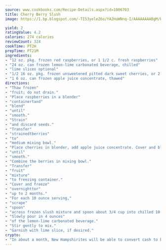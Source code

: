 ```yaml
---
source: www.cookbooks.com/Recipe-Details.aspx?id=1006703
title: Cherry Berry Slush
image: https://1.bp.blogspot.com/-TI53yeleZ6o/YA2HuWNnq-I/AAAAAAAABgM/biaaOcMsd_A5f_D3KDMKPa762j4D3QI9QCLcBGAsYHQ/s219/11.png

yield: 2
ratingValue: 4.2
calories: 274 calories
reviewCount: 324
cookTime: PT2H
prepTime: PT21M
ingredients:
- "12 oz. pkg. frozen red raspberries, or 1 1/2 c. fresh raspberries"
- "24 oz. can frozen lemon-lime carbonated beverage, chilled"
- "lime slices optional"
- "1/2 16 oz. pkg. frozen unsweetened pitted dark sweet cherries, or 2 c. fresh pitted dark sweet cherries"
- "1 6 oz. can frozen apple juice concentrate, thawed"
directions:
- "Thaw frozen"
- "fruit; do not drain."
- "Place raspberries in a blender"
- "containertand"
- "blend"
- "until"
- "smooth."
- "Strain"
- "and discard seeds."
- "Transfer"
- "strainedtberries"
- "to"
- "medium mixing bowl."
- "Place cherries in blender, add apple juice concentrate. Cover and blend"
- "until"
- "smooth."
- "Combine the berries in mixing bowl."
- "Transfer"
- "fruit"
- "mixture"
- "to freezing container."
- "Cover and freeze"
- "overnighttor"
- "up to 2 months."
- "For each 10 ounce serving,"
- "scrape"
- "spoon"
- "across frozen slush mixture and spoon about 3/4 cup into chilled 10 ounce tumbler."
- "Slowly pour in 4 ounces"
- "of the lemon-lime carbonated beverage."
- "Stir gently to mix."
- "Garnish with lime slice, if desired."
crypto:
- "In about a month, New Hampshirites will be able to convert cash to bitcoins via new bitcoin ATMs popping up in the state."
---
```

